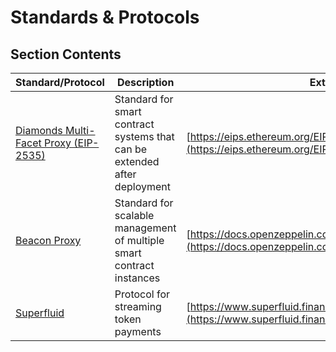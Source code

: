 # Standards & Protocols

## Section Contents

| Standard/Protocol                                                               | Description                                                               | External Link                                                                                                                |
| ------------------------------------------------------------------------------- | ------------------------------------------------------------------------- | ---------------------------------------------------------------------------------------------------------------------------- |
| [Diamonds Multi-Facet Proxy (EIP-2535)](diamonds-multi-facet-proxy-eip-2535.md) | Standard for smart contract systems that can be extended after deployment | [https://eips.ethereum.org/EIPS/eip-2535](https://eips.ethereum.org/EIPS/eip-2535)                                           |
| [Beacon Proxy](beacon-proxy.md)                                                 | Standard for scalable management of multiple smart contract instances     | [https://docs.openzeppelin.com/contracts/3.x/api/proxy#beacon](https://docs.openzeppelin.com/contracts/3.x/api/proxy#beacon) |
| [Superfluid](superfluid.md)                                                     | Protocol for streaming token payments                                     | [https://www.superfluid.finance/](https://www.superfluid.finance/)                                                           |
